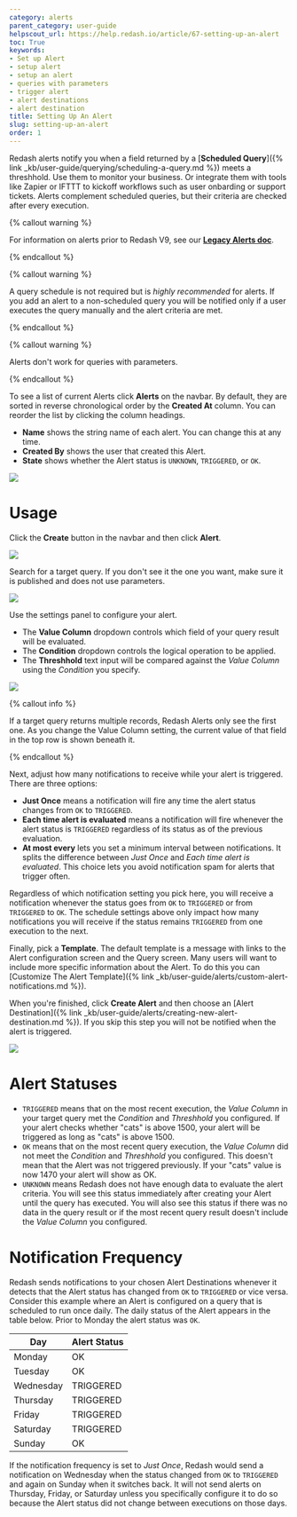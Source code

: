 ```yaml
---
category: alerts
parent_category: user-guide
helpscout_url: https://help.redash.io/article/67-setting-up-an-alert
toc: True
keywords:
- Set up Alert
- setup alert
- setup an alert
- queries with parameters
- trigger alert
- alert destinations
- alert destination
title: Setting Up An Alert
slug: setting-up-an-alert
order: 1
---
```



Redash alerts notify you when a field returned by a [**Scheduled Query**]({% link _kb/user-guide/querying/scheduling-a-query.md %}) meets a threshhold. Use them to monitor your business. Or integrate them with tools like Zapier or IFTTT to kickoff workflows such as user onbarding or support tickets. Alerts complement scheduled queries, but their criteria are checked after every execution.

{% callout warning %}

For information on alerts prior to Redash V9, see our [**Legacy Alerts doc**](setting-up-an-alert-v8).

{% endcallout %}

{% callout warning %}

A query schedule is not required but is _highly recommended_ for alerts. If you add an alert to a non-scheduled query you will be notified only if a user executes the query manually and the alert criteria are met.

{% endcallout %}

{% callout warning %}

Alerts don't work for queries with parameters. 

{% endcallout %}

To see a list of current Alerts click **Alerts** on the navbar. By default, they are sorted in reverse chronological order by the **Created At** column. You can reorder the list by clicking the column headings.

* **Name** shows the string name of each alert. You can change this at any time.
* **Created By** shows the user that created this Alert.
* **State** shows whether the Alert status is `UNKNOWN`, `TRIGGERED`, or `OK`.

![](/assets/images/docs/gitbook/alerts.png)

# Usage

Click the **Create** button in the navbar and then click **Alert**.

![](/assets/images/docs/gitbook/create-alert.png)

Search for a target query. If you don't see it the one you want, make sure it is published and does not use parameters. 


![](/assets/images/docs/gitbook/new-alert-query-search.png)

Use the settings panel to configure your alert.

* The **Value Column** dropdown controls which field of your query result will be evaluated. 
* The **Condition** dropdown controls the logical operation to be applied.
* The **Threshhold** text input will be compared against the _Value Column_ using the _Condition_ you specify.

![](/assets/images/docs/gitbook/alert_settings_V9.png)

{% callout info %}

If a target query returns multiple records, Redash Alerts only see the first one. As you change the Value Column setting, the current value of that field in the top row is shown beneath it.

{% endcallout %}

Next, adjust how many notifications to receive while your alert is triggered. There are three options:

* **Just Once** means a notification will fire any time the alert status changes from `OK` to `TRIGGERED`.
* **Each time alert is evaluated** means a notification will fire whenever the alert status is `TRIGGERED` regardless of its status as of the previous evaluation.
* **At most every** lets you set a minimum interval between notifications. It splits the difference between _Just Once_ and _Each time alert is evaluated_. This choice lets you avoid notification spam for alerts that trigger often.

Regardless of which notification setting you pick here, you will receive a notification whenever the status goes from `OK` to `TRIGGERED` or from `TRIGGERED` to `OK`. The schedule settings above only impact how many notifications you will receive if the status remains `TRIGGERED` from one execution to the next.

Finally, pick a **Template**. The default template is a message with links to the Alert configuration screen and the Query screen. Many users will want to include more specific information about the Alert. To do this you can [Customize The Alert Template]({% link _kb/user-guide/alerts/custom-alert-notifications.md %}).


When you're finished, click **Create Alert** and then choose an [Alert Destination]({% link _kb/user-guide/alerts/creating-new-alert-destination.md %}). If you skip this step you will not be notified when the alert is triggered.

![](/assets/images/docs/gitbook/alert_destination.png)

# Alert Statuses

* `TRIGGERED` means that on the most recent execution, the _Value Column_ in your target query met the _Condition_ and _Threshhold_ you configured. If your alert checks whether "cats" is above 1500, your alert will be triggered as long as "cats" is above 1500.
* `OK` means that on the most recent query execution, the _Value Column_ did not meet the _Condition_ and _Threshhold_ you configured. This doesn't mean that the Alert was not triggered previously. If your "cats" value is now 1470 your alert will show as OK.
* `UNKNOWN` means Redash does not have enough data to evaluate the alert criteria. You will see this status immediately after creating your Alert until the query has executed. You will also see this status if there was no data in the query result or if the most recent query result doesn't include the _Value Column_ you configured.

# Notification Frequency

Redash sends notifications to your chosen Alert Destinations whenever it detects that the Alert status has changed from `OK` to `TRIGGERED` or vice versa. Consider this example where an Alert is configured on a query that is scheduled to run once daily. The daily status of the Alert appears in the table below. Prior to Monday the alert status was `OK`.

| Day       | Alert Status | 
|-----------|--------------| 
| Monday    | OK           | 
| Tuesday   | OK           | 
| Wednesday | TRIGGERED    | 
| Thursday  | TRIGGERED    | 
| Friday    | TRIGGERED    | 
| Saturday  | TRIGGERED    | 
| Sunday    | OK           | 

If the notification frequency is set to _Just Once_, Redash would send a notification on Wednesday when the status changed from `OK` to `TRIGGERED` and again on Sunday when it switches back. It will not send alerts on Thursday, Friday, or Saturday unless you specifically configure it to do so because the Alert status did not change between executions on those days.
